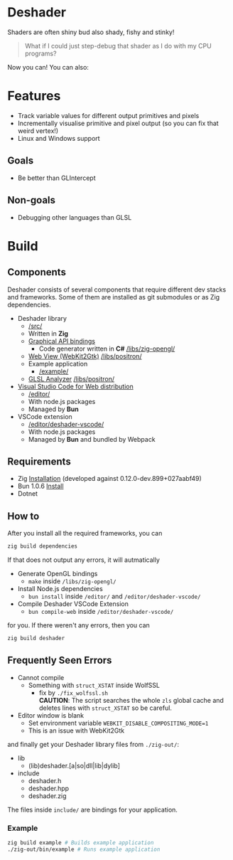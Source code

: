 # Deshader
Shaders are often shiny bud also shady, fishy and stinky!
> What if I could just step-debug that shader as I do with my CPU programs?

Now you can!
You can also:
# Features
- Track variable values for different output primitives and pixels
- Incrementally visualise primitive and pixel output (so you can fix that weird vertex!)
- Linux and Windows support

## Goals
- Be better than GLIntercept

## Non-goals
- Debugging other languages than GLSL

# Build
## Components

Deshader consists of several components that require different dev stacks and frameworks. Some of them are installed as git submodules or as Zig dependencies.

- Deshader library
    - [/src/](/src/)
    - Written in **Zig**
    - [Graphical API bindings](https://github.com/MasterQ32/zig-opengl)
        - Code generator written in **C#** [/libs/zig-opengl/](/libs/zig-opengl/)
    - [Web View (WebKit2Gtk)](https://github.com/ziglibs/positron) [/libs/positron/](/libs/positron/)
    - Example application
        - [/example/](/example/)
    - [GLSL Analyzer](https://github.com/nolanderc/glsl_analyzer) [/libs/positron/](/libs/positron/)
- [Visual Studio Code for Web distribution](https://github.com/Felx-B/vscode-web)
    - [/editor/](/editor/)
    - With node.js packages
    - Managed by **Bun**
- VSCode extension
    - [/editor/deshader-vscode/](/editor/deshader-vscode/)
    - With node.js packages
    - Managed by **Bun** and bundled by Webpack

## Requirements
- Zig [Installation](https://github.com/ziglang/zig#installation) (developed against 0.12.0-dev.899+027aabf49)
- Bun 1.0.6 [Install](https://github.com/oven-sh/bun#install)
- Dotnet

## How to
After you install all the required frameworks, you can
```sh
zig build dependencies
```
If that does not output any errors, it will autmatically
- Generate OpenGL bindings
    - `make` inside `/libs/zig-opengl/`
- Install Node.js dependencies
    - `bun install` inside `/editor/` and `/editor/deshader-vscode/`
- Compile Deshader VSCode Extension
    - `bun compile-web` inside `/editor/deshader-vscode/`

for you. If there weren't any errors, then you can
```sh
zig build deshader
```
## Frequently Seen Errors
- Cannot compile
    - Something with `struct_XSTAT` inside WolfSSL
        - fix by `./fix_wolfssl.sh`  
        **CAUTION**: The script searches the whole `zls` global cache and deletes lines with `struct_XSTAT` so be careful.
- Editor window is blank
    - Set environment variable `WEBKIT_DISABLE_COMPOSITING_MODE=1`
    - This is an issue with WebKit2Gtk
    
and finally get your Deshader library files from `./zig-out/`:

- lib
    - (lib)deshader.[a|so|dll|lib|dylib]
- include
    - deshader.h
    - deshader.hpp
    - deshader.zig

The files inside `include/` are bindings for your application.

### Example
```sh
zig build example # Builds example application
./zig-out/bin/example # Runs example application
```